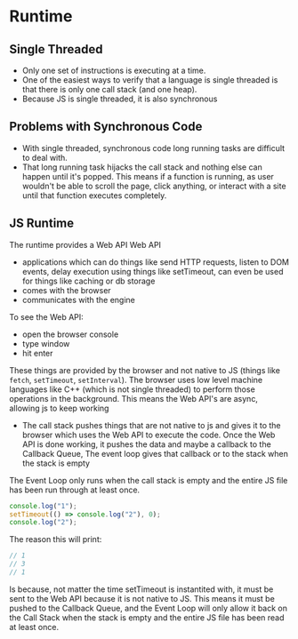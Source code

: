 # Runtime

## Single Threaded

- Only one set of instructions is executing at a time.
- One of the easiest ways to verify that a language is single threaded is that there is only one call stack (and one heap).
- Because JS is single threaded, it is also synchronous

## Problems with Synchronous Code

- With single threaded, synchronous code long running tasks are difficult to deal with.
- That long running task hijacks the call stack and nothing else can happen until it's popped. This means if a function is running, as user wouldn't be able to scroll the page, click anything, or interact with a site until that function executes completely.

## JS Runtime

The runtime provides a Web API
Web API

- applications which can do things like send HTTP requests, listen to DOM events, delay execution using things like setTimeout, can even be used for things like caching or db storage
- comes with the browser
- communicates with the engine

To see the Web API:

- open the browser console
- type window
- hit enter

These things are provided by the browser and not native to JS (things like `fetch`, `setTimeout`, `setInterval`).
The browser uses low level machine languages like C++ (which is not single threaded) to perform those operations in the background.
This means the Web API's are async, allowing js to keep working

- The call stack pushes things that are not native to js and gives it to the browser which uses the Web API to execute the code. Once the Web API is done working, it pushes the data and maybe a callback to the Callback Queue, The event loop gives that callback or to the stack when the stack is empty

The Event Loop only runs when the call stack is empty and the entire JS file has been run through at least once.

```js
console.log("1");
setTimeout(() => console.log("2"), 0);
console.log("2");
```

The reason this will print:

```js
// 1
// 3
// 1
```

Is because, not matter the time setTimeout is instantited with, it must be sent to the Web API because it is not native to JS. This means it must be pushed to the Callback Queue, and the Event Loop will only allow it back on the Call Stack when the stack is empty and the entire JS file has been read at least once.
